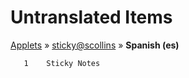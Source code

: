 # Untranslated Items
[Applets](../../../README.md) &#187; [sticky@scollins](../README.md) &#187; **Spanish (es)**

       1	Sticky Notes
